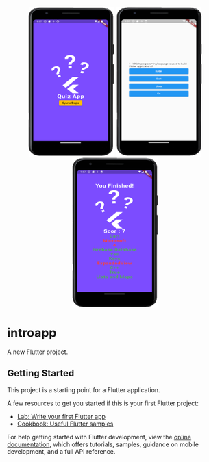 
<p align="middle">
<img src="https://github.com/beyzakoser/flutter-workshops/blob/main/workshop5/img/homePage.png" width="200" height="350">
  <img src="https://github.com/beyzakoser/flutter-workshops/blob/main/workshop5/img/questionPage.png" width="200" height="350"><img src="https://github.com/beyzakoser/flutter-workshops/blob/main/workshop5/img/resultPage.png" width="200" height="350">
</p>



# introapp

A new Flutter project.

## Getting Started

This project is a starting point for a Flutter application.

A few resources to get you started if this is your first Flutter project:

- [Lab: Write your first Flutter app](https://docs.flutter.dev/get-started/codelab)
- [Cookbook: Useful Flutter samples](https://docs.flutter.dev/cookbook)

For help getting started with Flutter development, view the
[online documentation](https://docs.flutter.dev/), which offers tutorials,
samples, guidance on mobile development, and a full API reference.

